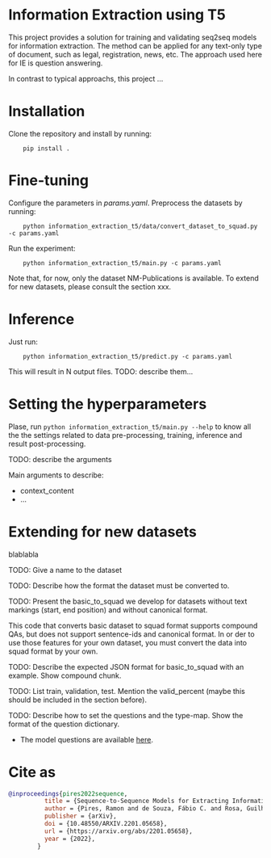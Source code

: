 # Information Extraction using T5

This project provides a solution for training and validating seq2seq models for information extraction. The method can be applied for any text-only type of document, such as legal, registration, news, etc. The approach used here for IE is question answering.

In contrast to typical approachs, this project ...


# Installation

Clone the repository and install by running:
        
        pip install .

# Fine-tuning

Configure the parameters in *params.yaml*. Preprocess the datasets by running:

        python information_extraction_t5/data/convert_dataset_to_squad.py -c params.yaml

Run the experiment:

        python information_extraction_t5/main.py -c params.yaml

Note that, for now, only the dataset NM-Publications is available. To extend for new datasets, please consult the section xxx.

# Inference

Just run:

        python information_extraction_t5/predict.py -c params.yaml

This will result in N output files. TODO: describe them...

# Setting the hyperparameters

Plase, run ```python information_extraction_t5/main.py --help``` to know all the the settings related to data pre-processing, training, inference and result post-processing.

TODO: describe the arguments

Main arguments to describe:
- context_content
- ...

# Extending for new datasets

blablabla

TODO: Give a name to the dataset

TODO: Describe how the format the dataset must be converted to.

TODO: Present the basic_to_squad we develop for datasets without text markings (start, end position) and without canonical format.

This code that converts basic dataset to squad format supports compound QAs, but does not support sentence-ids and canonical format. In or
der to use those features for your own dataset, you must convert the data into squad format by your own.

TODO: Describe the expected JSON format for basic_to_squad with an example. Show compound chunk.

TODO: List train, validation, test. Mention the valid_percent (maybe this should be included in the section before).

TODO: Describe how to set the questions and the type-map. Show the format of the question dictionary.

* The model questions are available [here](information_extraction_t5/features/questions).


# Cite as
       
```bibtex 
@inproceedings{pires2022sequence,
          title = {Sequence-to-Sequence Models for Extracting Information from Registration and Legal Documents},
          author = {Pires, Ramon and de Souza, Fábio C. and Rosa, Guilherme and Lotufo, Roberto A. and Nogueira, Rodrigo},
          publisher = {arXiv},
          doi = {10.48550/ARXIV.2201.05658},
          url = {https://arxiv.org/abs/2201.05658},
          year = {2022},
        }
```

        
